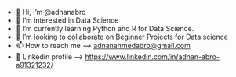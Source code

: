 - 👋 Hi, I’m @adnanabro
- 👀 I’m interested in Data Science
- 🌱 I’m currently learning Python and R for Data Science.
- 💞️ I’m looking to collaborate on Beginner Projects for Data science
- 📫 How to reach me --> adnanahmedabro@gmail.com
- 🤝 Linkedin profile --> https://www.linkedin.com/in/adnan-abro-a91321232/

<!---
adnanabro/adnanabro is a ✨ special ✨ repository because its `README.md` (this file) appears on your GitHub profile.
You can click the Preview link to take a look at your changes.
--->
